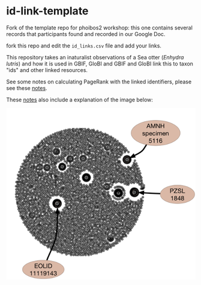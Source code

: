 # id-link-template

Fork of the template repo for phoibos2 workshop: this one contains several
records that participants found and recorded in our Google Doc.

fork this repo and edit the `id_links.csv` file and add your links.

This repository takes an inaturalist observations of a Sea otter (_Enhydra lutris_) and how it is used in GBIF, GloBI and GBIF and GloBI link this to taxon "ids" and other linked resources.

See some notes on calculating PageRank with the linked identifiers, please see these [notes](./NOTES.md).

These [notes](./NOTES.md) also include a explanation of the image below:

![network diagram of links](./phoibosSmallIdentifierSet.png)
